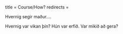 title = Course/How?
redirects =
>>>>

Hvernig segir maður....


Hvernig var vikan þín?
Hún var erfið.
Var mikið að gera?